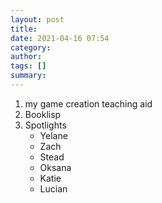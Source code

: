 ```yaml
---
layout: post
title: 
date: 2021-04-16 07:54
category: 
author: 
tags: []
summary: 
---
```


1. my game creation teaching aid
1. Booklisp
1. Spotlights
   - Yelane
   - Zach
   - Stead
   - Oksana
   - Katie
   - Lucian